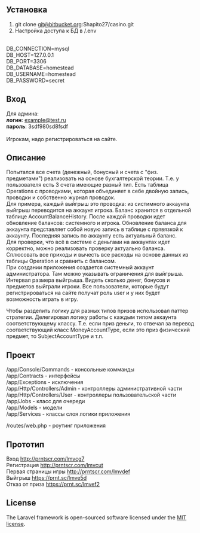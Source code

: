 ## Установка
1. git clone git@bitbucket.org:Shapito27/casino.git
2. Настройка доступа к БД в /.env
<br>
DB_CONNECTION=mysql<br>
DB_HOST=127.0.0.1<br>
DB_PORT=3306<br>
DB_DATABASE=homestead<br>
DB_USERNAME=homestead<br>
DB_PASSWORD=secret<br>

## Вход
Для админа:<br>
**логин**:  example@test.ru<br>
**пароль**: 3sdf980sd8fsdf<br>
<br>
Игрокам, надо регистрироваться на сайте.
## Описание
Попытался все счета (денежный, бонусный и счета с "физ. предметами") реализовать на основе бухгалтерской теории. Т.е. у пользователя есть 3 счета имеющие разный тип. Есть таблица Operations с проводками, которая объединяет в себе двойную запись, проводки и собственно журнал проводок. 
<br>Для примера, каждый выйгрыш это проводка: из систимного аккаунта выйгрыш переводится на аккаунт игрока.
Баланс хранится в отдельной таблице AccountBalanceHistory. После каждой проводки идет обновление балансов: системного и игрока. Обновление баланса для аккаунта представляет собой новую запись в таблице с прявязкой к аккаунту. Последняя запись по аккаунту есть актуальный баланс.<br>
Для проверки, что всё в системе с деньгами на аккаунтах идет корректно, можно реализовать проверку актуально баланса. Сплюсовать все приходы и вычесть все расходы на основе данных из таблицы Operation и сравнить с балансом.<br>
При создании приложения создается системный аккаунт администратора. Там можно указывать ограничения для выйгрыша. Интервал размера выйгрыша. Видеть сколько денег, бонусов и предметов выйграли игроки.
Все пользователи, которые будут регистрироваться на сайте получат роль user и у них будет возможность играть в игру.

Чтобы разделить логику для разных типов призов использовал паттер стратегии. 
Делегировал логику работы с каждым типом аккаунта соответствующему классу. Т.е. если приз деньги, то отвечал за перевод соответствующий класс MoneyAccountType, если это приз физический предмет, то SubjectAccountType и т.п.

## Проект
/app/Console/Commands  - консольные комманды<br>
/app/Contracts  - интерфейсы<br>
/app/Exceptions  - исключения<br>
/app/Http/Controllers/Admin  - контроллеры административной части<br>
/app/Http/Controllers/User  - контроллеры пользовательской части<br>
/app/Jobs  - класс  для очереди<br>
/app/Models  - модели<br>
/app/Services  - классы слоя логики приложения<br>

/routes/web.php  - роутинг приложения<br>

## Прототип
Вход http://prntscr.com/lmvcg7
<br>
Регистрация http://prntscr.com/lmvcut
<br>
Первая страницы игры http://prntscr.com/lmvdef
<br>
Выйгрыш https://prnt.sc/lmve5d
<br>
Отказ от приза https://prnt.sc/lmvef2
<br>
## License

The Laravel framework is open-sourced software licensed under the [MIT license](https://opensource.org/licenses/MIT).
